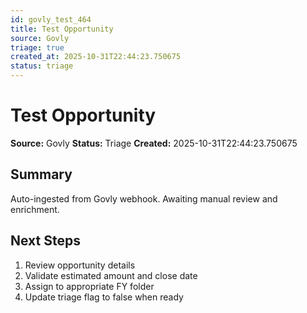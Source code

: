 ```yaml
---
id: govly_test_464
title: Test Opportunity
source: Govly
triage: true
created_at: 2025-10-31T22:44:23.750675
status: triage
---
```


# Test Opportunity

**Source:** Govly
**Status:** Triage
**Created:** 2025-10-31T22:44:23.750675

## Summary

Auto-ingested from Govly webhook. Awaiting manual review and enrichment.

## Next Steps

1. Review opportunity details
2. Validate estimated amount and close date
3. Assign to appropriate FY folder
4. Update triage flag to false when ready
